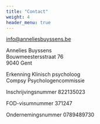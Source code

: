 ```yaml
---
title: "Contact"
weight: 4
header_menu: true
---
```


[info@anneliesbuyssens.be](mailto:info@anneliesbuyssens.be)

Annelies Buyssens  
Bouwmeestersstraat 76  
9040 Gent


Erkenning Klinisch psycholoog  
Compsy Psychologencommissie

Inschrijvingsnummer 822135023

FOD-visumnummer 371247

Ondernemingsnummer 0789489730
